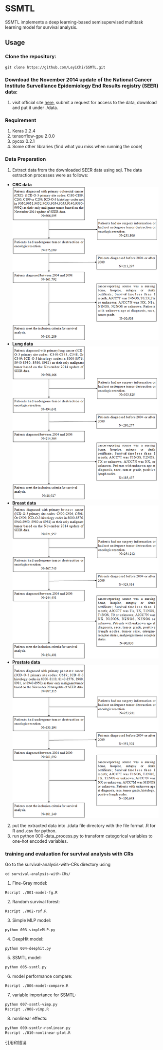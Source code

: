 # SSMTL
SSMTL implements a deep learning-based semisupervised multitask learning model for survival analysis.


## Usage

### Clone the repository:<br />

```
git clone https://github.com/LeyiChi/SSMTL.git
```


### Download the November 2014 update of the National Cancer Institute Surveillance Epidemiology End Results registry (SEER) data:<br/>
1. visit official site [here](https://seer.cancer.gov/data/access.html), submit a request for access to the data, download and put it under ./data.

### Requirement
1. Keras 2.2.4
2. tensorflow-gpu 2.0.0
3. pycox 0.2.1
4. Some other libraries (find what you miss when running the code)

### Data Preparation
1. Extract data from the downloaded SEER data using sql. The data extraction processes were as follows:
- **CRC data** <br/>
![image](./images/data-extract-crc.png)
- **Lung data** <br/>
![image](./images/data-extract-lung.png)
- **Breast data** <br/>
![image](./images/data-extract-breast.png)
- **Prostate data** <br/>
![image](./images/data-extract-prostate.png)

2. put the extracted data into ./data file directory with the file format .R for R and .csv for python.
3. run python 000-data_process.py to transform categorical variables to one-hot encoded variables.

### training and evaluation for survival analysis with CRs
Go to the survival-analysis-with-CRs directory using 
```
cd survival-analysis-with-CRs/
```

1. Fine-Gray model:
```
Rscript ./001-model-fg.R
```
2. Random survival forest:
```
Rscript ./002-rsf.R
```
3. Simple MLP model:
```
python 003-simpleMLP.py
```
4. DeepHit model:
```
python 004-deephit.py
```
5. SSMTL model:
```
python 005-ssmtl.py
```
6. model performance compare:
```
Rscript ./006-model-compare.R
```
7. variable importance for SSMTL:
```
python 007-ssmtl-vimp.py
Rscript ./008-vimp.R
```
8. nonlinear effects:
```
python 009-ssmtlr-nonlinear.py
Rscript ./010-nonlinear-plot.R
```

引用和错误